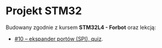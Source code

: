 # Projekt STM32
Budowany zgodnie z kursem **STM32L4 - Forbot** oraz lekcją:
- [#10 – ekspander portów (SPI), quiz](https://forbot.pl/blog/kurs-stm32l4-ekspander-portow-spi-quiz-id47763).
